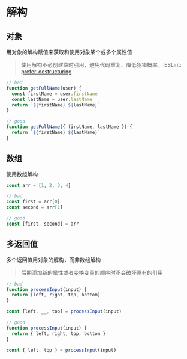 # 解构

## 对象

用对象的解构赋值来获取和使用对象某个或多个属性值 <Badge text="推荐" type="warning"/>

> 使用解构不必创建临时引用，避免代码重复、降低犯错概率。 ESLint: [prefer-destructuring](https://eslint.org/docs/rules/prefer-destructuring.html)

```js
// bad
function getFullName(user) {
  const firstName = user.firstName
  const lastName = user.lastName
  return `${firstName} ${lastName}`
}

// good
function getFullName({ firstName, lastName }) {
  return `${firstName} ${lastName}`
}
```

## 数组

使用数组解构 <Badge text="推荐" type="warning"/>

```js
const arr = [1, 2, 3, 4]

// bad
const first = arr[0]
const second = arr[1]

// good
const [first, second] = arr
```

## 多返回值

多个返回值用对象的解构，而非数组解构 <Badge text="推荐" type="warning"/>

> 后期添加新的属性或者变换变量的顺序时不会破坏原有的引用

```js
// bad
function processInput(input) {
  return [left, right, top, bottom]
}

const [left, __, top] = processInput(input)

// good
function processInput(input) {
  return { left, right, top, bottom }
}

const { left, top } = processInput(input)
```
